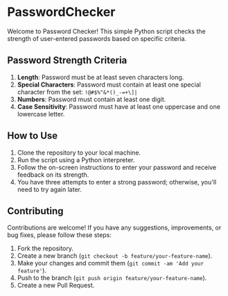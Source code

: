 # PasswordChecker

Welcome to Password Checker! This simple Python script checks the strength of user-entered passwords based on specific criteria.

## Password Strength Criteria

1. **Length**: Password must be at least seven characters long.
2. **Special Characters**: Password must contain at least one special character from the set: `!@#$%^&*()_-=+\]|`
3. **Numbers**: Password must contain at least one digit.
4. **Case Sensitivity**: Password must have at least one uppercase and one lowercase letter.

## How to Use

1. Clone the repository to your local machine.
2. Run the script using a Python interpreter.
3. Follow the on-screen instructions to enter your password and receive feedback on its strength.
4. You have three attempts to enter a strong password; otherwise, you'll need to try again later.

## Contributing

Contributions are welcome! If you have any suggestions, improvements, or bug fixes, please follow these steps:

1. Fork the repository.
2. Create a new branch (`git checkout -b feature/your-feature-name`).
3. Make your changes and commit them (`git commit -am 'Add your feature'`).
4. Push to the branch (`git push origin feature/your-feature-name`).
5. Create a new Pull Request.


